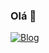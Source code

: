 ### Olá 👋

[![Blog](https://img.shields.io/website-up-down-green-red/http/monip.org.svg)](https://www.linkedin.com/feed/)

